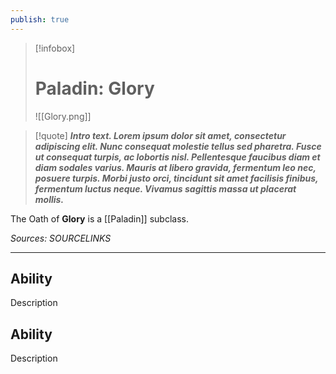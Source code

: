 ```yaml
---
publish: true
---
```

> [!infobox]
> # Paladin: Glory
> ![[Glory.png]]

> [!quote]
> **_Intro text. Lorem ipsum dolor sit amet, consectetur adipiscing elit. Nunc consequat molestie tellus sed pharetra. Fusce ut consequat turpis, ac lobortis nisl. Pellentesque faucibus diam et diam sodales varius. Mauris at libero gravida, fermentum leo nec, posuere turpis. Morbi justo orci, tincidunt sit amet facilisis finibus, fermentum luctus neque. Vivamus sagittis massa ut placerat mollis._**

The Oath of **Glory** is a [[Paladin]] subclass.

*Sources: SOURCELINKS*
***
## Ability
Description
## Ability
Description
